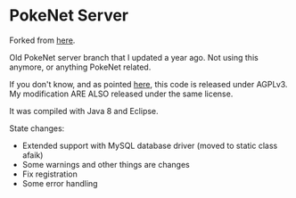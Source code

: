 # PokeNet Server
Forked from [here](https://github.com/StrickenFromHistory/PocketMonstersOnline).

Old PokeNet server branch that I updated a year ago. Not using this anymore, or anything PokeNet related.

If you don't know, and as pointed [here](https://github.com/StrickenFromHistory/PocketMonstersOnline/issues/1), this code is
released under AGPLv3. My modification ARE ALSO released under the same license.

It was compiled with Java 8 and Eclipse.

State changes:
- Extended support with MySQL database driver (moved to static class afaik)
- Some warnings and other things are changes
- Fix registration
- Some error handling
